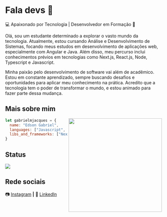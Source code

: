 # Fala devs 👋

💻 Apaixonado por Tecnologia | Desenvolvedor em Formação 🚀

Olá, sou um estudante determinado a explorar o vasto mundo da tecnologia. Atualmente, estou cursando Análise e Desenvolvimento de Sistemas, focando meus estudos em desenvolvimento de aplicações web, especialmente com Angular e Java. Além disso, meu percurso inclui conhecimentos prévios em tecnologias como Next.js, React.js, Node, Typescript e Javascript.

Minha paixão pelo desenvolvimento de software vai além de acadêmico. Estou em constante aprendizado, sempre buscando desafios e oportunidades para aplicar meu conhecimento na prática. Acredito que a tecnologia tem o poder de transformar o mundo, e estou animado para fazer parte dessa mudança.

## Mais sobre mim

<img align="right" width="300" src="https://i2.wp.com/allhtaccess.info/wp-content/uploads/2018/03/programming.gif?fit=1281%2C716&ssl=1" />

```js
let gabrielmjacques = {
  name: "Edson Gabriel",
  languages: ["Javascript", "Typescript", "Java"],
  libs_and_frameworks: ["Next.js", "React.js", "Spring"]
}
```
## Status

<a href="https://github.com/gabrielmjacques">
  <img align="center" src="https://github-readme-stats.vercel.app/api/top-langs/?username=gabrielmjacques&theme=dracula&hide_langs_below=1" />
</a>

[instagram]: https://www.instagram.com/gabriel_gtbp/
[linkedin]: https://www.linkedin.com/in/edson-gabriel-jacques/

<br>

## Rede sociais

📷 [Instagram][instagram] **|**
👔 [LinkedIn][linkedin]
